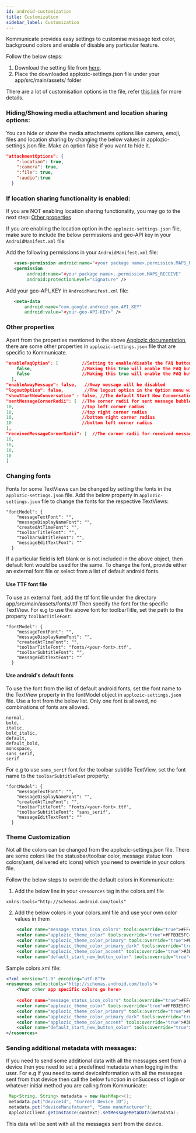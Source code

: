 ```yaml
---
id: android-customization
title: Customization
sidebar_label: Customization
---
```


Kommunicate provides easy settings to customise message text color, background colors and enable of disable any particular feature.

Follow the below steps:
1) Download the setting file from [here](https://github.com/Kommunicate-io/Kommunicate-Android-Chat-SDK/blob/master/app/src/main/assets/applozic-settings.json).
2) Place the downloaded applozic-settings.json file under your app/src/main/assets/ folder

There are a lot of customisation options in the file, refer [this link](https://docs.applozic.com/docs/android-chat-theme-and-customization#section-applozic-settings-json-properties-detail) for more details.

### Hiding/Showing media attachment and location sharing options:
You can hide or show the media attachments options like camera, emoji, files and location sharing by changing the below values in applozic-settings.json file.
Make an option false if you want to hide it.

```json
"attachmentOptions": {
    ":location": true,
    ":camera": true,
    ":file": true,
    ":audio":true
  }
```

### If location sharing functionality is enabled:
If you are NOT enabling location sharing functionality, you may go to the next step: [Other properties](https://github.com/AppLozic/Kommunicate/blob/reytum-patch-1/docs/docs/android-customization.md#other-properties)

If you are enabling the location option in the `applozic-settings.json` file, make sure to include the below permissions and geo-API key in your `AndroidManifest.xml` file

Add the following permissions in your `AndroidManifest.xml` file:

```xml
   <uses-permission android:name="<your package name>.permission.MAPS_RECEIVE" />
   <permission
        android:name="<your package name>..permission.MAPS_RECEIVE"
        android:protectionLevel="signature" />
```

Add your geo-API_KEY in `AndroidManifest.xml` file:
```xml
   <meta-data
       android:name="com.google.android.geo.API_KEY"
       android:value="<your-geo-API-KEY>" />
```

### Other properties
Apart from the properties mentioned in the above [Applozic documentation](https://docs.applozic.com/docs/android-chat-theme-and-customization#section-applozic-settings-json-properties-detail), there are some other properties in `applozic-settings.json` file that are specific to Kommunicate.

```json
"enableFaqOption": [         //Setting to enable/disable the FAQ button on the toolbar.
    false,                   //Making this true will enable the FAQ button on the conversation list screen(first screen)
    false                    //Making this true will enable the FAQ button on the message list screen(individual chat thread)
  ],
"enableAwayMessage": false,   //Away message will be disabled
"logoutOption": false,        //The logout option in the Option menu will be hidden
"showStartNewConversation" : false, //The default Start New Conversation button will be hidden
"sentMessageCornerRadii": [  //The corner radii for sent message bubble
10,                          //top left corner radius
10,                          //top right corner radius
10,                          //bottom right corner radius
10                           //bottom left corner radius
],
"receivedMessageCornerRadii": [  //The corner radii for received message bubble . (Similar order as sentMessageCornerRadii)
10,
10,
10,
10
]
```

### Changing fonts
Fonts for some TextViews can be changed by setting the fonts in the `applozic-settings.json` file. Add the below property in `applozic-settings.json` file to change the fonts for the respective TextViews:
```
"fontModel": {
    "messageTextFont": "",
    "messageDisplayNameFont": "",
    "createdAtTimeFont": "",
    "toolbarTitleFont": "",
    "toolbarSubtitleFont": "",
    "messageEditTextFont": ""
  }
```
If a particular field is left blank or is not included in the above object, then default font would be used for the same.
To change the font, provide either an external font file or select from a list of default android fonts.

#### Use TTF font file
To use an external font, add the ttf font file under the directory app/src/main/assets/fonts/<your-font>.ttf
Then specify the font for the specific TextView. For e.g to use the above font for toolbarTitle, set the path to the property `toolbarTitleFont`:
```
"fontModel": {
    "messageTextFont": "",
    "messageDisplayNameFont": "",
    "createdAtTimeFont": "",
    "toolbarTitleFont": "fonts/<your-font>.ttf",
    "toolbarSubtitleFont": "",
    "messageEditTextFont": ""
  }
```
   
#### Use android's default fonts
To use the font from the list of default android fonts, set the font name to the TextView property in the fontModel object in `applozic-settings.json` file. Use a font from the below list. Only one font is allowed, no combinations of fonts are allowed.

```
normal, 
bold,
italic,
bold_italic,
default,
default_bold,
monospace,
sans_serif,
serif
```

For e.g to use `sans_serif` font for the toolbar subtitle TextView, set the font name to the `toolbarSubtitleFont` property:
```
"fontModel": {
    "messageTextFont": "",
    "messageDisplayNameFont": "",
    "createdAtTimeFont": "",
    "toolbarTitleFont": "fonts/<your-font>.ttf",
    "toolbarSubtitleFont": "sans_serif",
    "messageEditTextFont": ""
  }
```


### Theme Customization
Not all the colors can be changed from the applozic-settings.json file. There are some colors like the statusbar/toolbar color, message statuc icon colors(sent, delivered etc icons)
which you need to override in your colors file.

Follow the below steps to override the default colors in Kommunicate:
1) Add the below line in your `<resources` tag in the colors.xml file
```
xmlns:tools="http://schemas.android.com/tools"
```
2) Add the below colors in your colors.xml file and use your own color values in them
```xml
    <color name="message_status_icon_colors" tools:override="true">#FF4081</color> // Message status icon color
    <color name="applozic_theme_color" tools:override="true">#FFB3E5FC</color>     //Theme color
    <color name="applozic_theme_color_primary" tools:override="true">#FF4081</color> 
    <color name="applozic_theme_color_primary_dark" tools:override="true">#FF4081</color>
    <color name="applozic_theme_color_accent" tools:override="true">#3F51B5</color>
    <color name="default_start_new_button_color" tools:override="true">#FF4081</color> //Default start new conversation button color
```

Sample colors.xml file:
```xml
<?xml version="1.0" encoding="utf-8"?>
<resources xmlns:tools="http://schemas.android.com/tools">
    <Your other app specific colors go here>
    
    <color name="message_status_icon_colors" tools:override="true">#FF4081</color>
    <color name="applozic_theme_color" tools:override="true">#FFB3E5FC</color>
    <color name="applozic_theme_color_primary" tools:override="true">#FF4081</color>
    <color name="applozic_theme_color_primary_dark" tools:override="true">#FF4081</color>
    <color name="applozic_theme_color_accent" tools:override="true">#3F51B5</color>
    <color name="default_start_new_button_color" tools:override="true">#FF4081</color>
</resources>
```

### Sending additional metadata with messages:
If you need to send some additional data with all the messages sent from a device then you need to set a predefined metadata when logging in the user.
For e.g If you need to send deviceInformation with all the messages sent from that device then call the below function in onSuccess of login or whatever initial method you are calling from Kommunicate:

```java
 Map<String, String> metadata = new HashMap<>();
 metadata.put("deviceId", "Current Device ID");
 metadata.put("deviceManufaturer", "Some manufacturer");
 ApplozicClient.getInstance(context).setMessageMetaData(metadata);
 ```
 This data will be sent with all the messages sent from the device.
